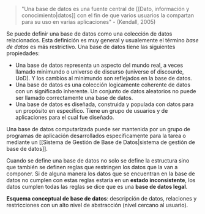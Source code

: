>"Una base de datos es una fuente central de [[Dato, información y conocimiento|datos]] con el fin de que varios usuarios la compartan para su uso en varias aplicaciones" - (Kendall, 2005)

Se puede definir una base de datos como una colección de datos relacionados. Esta definición es muy general y usualemente el término *base de datos* es más restrictivo. Una base de datos tiene las siguientes propiedades:
- Una base de datos representa un aspecto del mundo real, a veces llamado minimundo o universo de discurso (universe of discourde, UoD). Y los cambios al minimundo son reflejados en la base de datos.
- Una base de datos es una colección logicamente coherente de datos con un significado inherente. Un conjunto de datos aleatorios no puede ser llamado correctamente una base de datos.
- Una base de datos es diseñada, construida y populada con datos para un propósito en especifico. Tiene un grupo de usuarios y de aplicaciones para el cual fue diseñado.

Una base de datos computarizada puede ser mantenida por un grupo de programas de aplicación desarrollados especificamente para la tarea o mediante un [[Sistema de Gestión de Base de Datos|sistema de gestión de base de datos]].

Cuando se define una base de datos no solo se define la estructura sino que también se definen reglas que restringen los datos que la van a componer. Si de alguna manera los datos que se encuentran en la base de datos no cumplen con estas reglas estaría en un **estado inconsistente**, los datos cumplen todas las reglas se dice que es una **base de datos legal**.

**Esquema conceptual de base de datos**: descripción de datos, relaciones y restricciones con un alto nivel de abstracción (nivel cercano al usuario).
